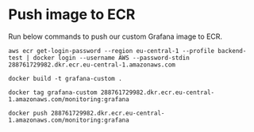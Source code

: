 # Push image to ECR
Run below commands to push our custom Grafana image to ECR.
```
aws ecr get-login-password --region eu-central-1 --profile backend-test | docker login --username AWS --password-stdin 288761729982.dkr.ecr.eu-central-1.amazonaws.com
```

```
docker build -t grafana-custom .
```

```
docker tag grafana-custom 288761729982.dkr.ecr.eu-central-1.amazonaws.com/monitoring:grafana
```

```
docker push 288761729982.dkr.ecr.eu-central-1.amazonaws.com/monitoring:grafana
```